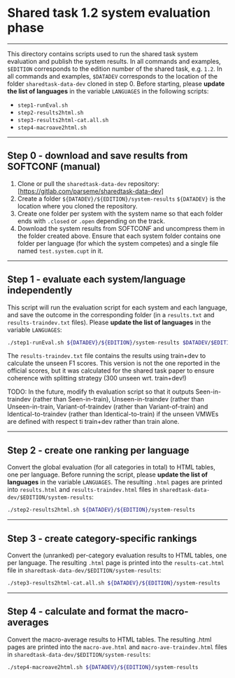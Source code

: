 
# Shared task 1.2 system evaluation phase
-----------------------------------------

This directory contains scripts used to run the shared task system 
evaluation and publish the system results. In all commands and examples, 
`$EDITION` corresponds to the edition number of the shared task, e.g. 
`1.2`. In all commands and examples, `$DATADEV` corresponds to the 
location of the folder `sharedtask-data-dev` cloned in step 0. Before
starting, please **update the list of languages** in the variable 
`LANGUAGES` in the following scripts:
* `step1-runEval.sh`
* `step2-results2html.sh`
* `step3-results2html-cat.all.sh`
* `step4-macroave2html.sh`

--------------------------------------------------------------

## Step 0 - download and save results from SOFTCONF (manual)

1. Clone or pull the `sharedtask-data-dev` repository: 
   [https://gitlab.com/parseme/sharedtask-data-dev]
2. Create a folder `${DATADEV}/${EDITION}/system-results` 
   `${DATADEV}` is the location where you cloned the repository.
3. Create one folder per system with the system name so that each folder 
   ends with `.closed` or `.open` depending on the track.
4. Download the system results from SOFTCONF and uncompress them in the
   folder created above. Ensure that each system folder contains one 
   folder per language (for which the system competes) and a single file 
   named `test.system.cupt` in it.

--------------------------------------------------------------

## Step 1 - evaluate each system/language independently

This script will run the evaluation script for each system and each 
language, and save the outcome in the corresponding folder (in a 
`results.txt` and `results-traindev.txt` files). Please **update the 
list of languages** in the variable `LANGUAGES`:

```bash
./step1-runEval.sh ${DATADEV}/${EDITION}/system-results $DATADEV/$EDITION/preliminary-sharedtask-data/
```

The `results-traindev.txt` file contains the results using train+dev to
calculate the unseen F1 scores. This version is not the one reported in
the official scores, but it was calculated for the shared task paper
to ensure coherence with splitting strategy (300 unseen wrt. train+dev!)

TODO: In the future, modify th evaluation script so that it outputs Seen-in-traindev (rather than Seen-in-train), Unseen-in-traindev (rather than Unseen-in-train, Variant-of-traindev (rather than Variant-of-train) and Identical-to-traindev (rather than Identical-to-train) if the unseen VMWEs are defined with respect ti train+dev rather than train alone.

--------------------------------------------------------------

## Step 2 - create one ranking per language

Convert the global evaluation (for all categories in total) to HTML 
tables, one per language. Before running the script, please **update the 
list of languages** in the variable `LANGUAGES`. The resulting `.html` 
pages are printed into `results.html` and `results-traindev.html` files 
in `sharedtask-data-dev/$EDITION/system-results`:

```bash
./step2-results2html.sh ${DATADEV}/${EDITION}/system-results
```

--------------------------------------------------------------

## Step 3 - create category-specific rankings

Convert the (unranked) per-category evaluation results to HTML tables, 
one per language. The resulting `.html` page is printed into the 
`results-cat.html` file in `sharedtask-data-dev/$EDITION/system-results`:

```bash
./step3-results2html-cat.all.sh ${DATADEV}/${EDITION}/system-results
```

--------------------------------------------------------------

## Step 4 - calculate and format the macro-averages

Convert the macro-average results to HTML tables. The resulting .html 
pages are printed into the `macro-ave.html` and `macro-ave-traindev.html` 
files in `sharedtask-data-dev/$EDITION/system-results`:

```bash
./step4-macroave2html.sh ${DATADEV}/${EDITION}/system-results 
```
